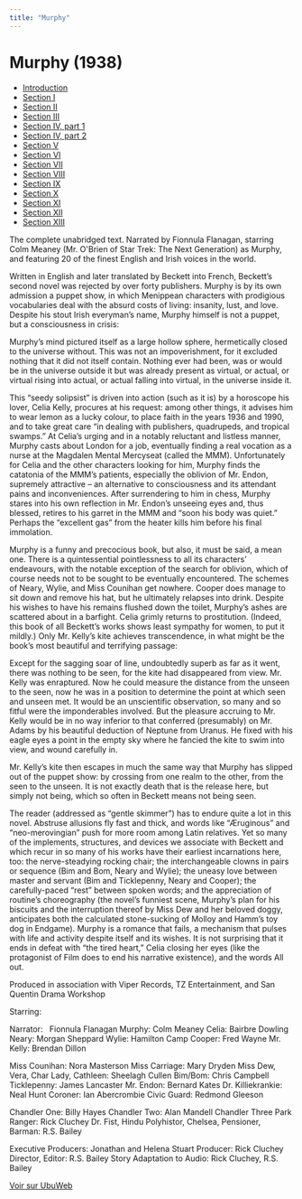 ```yaml
---
title: "Murphy"
---
```


# Murphy (1938)


- [Introduction](https://ubu.com/media/sound/beckett_samuel/murphy/Beckett-Samuel_Murphy_01_Introduction.mp3)
- [Section I](https://ubu.com/media/sound/beckett_samuel/murphy/Beckett-Samuel_Murphy_02_Section-I.mp3)
- [Section II](https://ubu.com/media/sound/beckett_samuel/murphy/Beckett-Samuel_Murphy_03_Section-II.mp3)
- [Section III](https://ubu.com/media/sound/beckett_samuel/murphy/Beckett-Samuel_Murphy_04_Section-III.mp3)
- [Section IV, part 1](https://ubu.com/media/sound/beckett_samuel/murphy/Beckett-Samuel_Murphy_05_Section-IV-part-1.mp3)
- [Section IV, part 2](https://ubu.com/media/sound/beckett_samuel/murphy/Beckett-Samuel_Murphy_06_Section-IV-part-2.mp3)
- [Section V](https://ubu.com/media/sound/beckett_samuel/murphy/Beckett-Samuel_Murphy_07_Section-V.mp3)
- [Section VI](https://ubu.com/media/sound/beckett_samuel/murphy/Beckett-Samuel_Murphy_08_Section-VI.mp3)
- [Section VII](https://ubu.com/media/sound/beckett_samuel/murphy/Beckett-Samuel_Murphy_09_Section-VII.mp3)
- [Section VIII](https://ubu.com/media/sound/beckett_samuel/murphy/Beckett-Samuel_Murphy_10_Section-VIII.mp3)
- [Section IX](https://ubu.com/media/sound/beckett_samuel/murphy/Beckett-Samuel_Murphy_11_Section-IX.mp3)
- [Section X](https://ubu.com/media/sound/beckett_samuel/murphy/Beckett-Samuel_Murphy_12_Section-X.mp3)
- [Section XI](https://ubu.com/media/sound/beckett_samuel/murphy/Beckett-Samuel_Murphy_13_Section-XI.mp3)
- [Section XII](https://ubu.com/media/sound/beckett_samuel/murphy/Beckett-Samuel_Murphy_14_Section-XII.mp3)
- [Section XIII](https://ubu.com/media/sound/beckett_samuel/murphy/Beckett-Samuel_Murphy_15_Section-XIII.mp3)



The complete unabridged text. Narrated by Fionnula Flanagan, starring Colm Meaney (Mr. O'Brien of Star Trek: The Next Generation) as Murphy, and featuring 20 of the finest English and Irish voices in the world. 

Written in English and later translated by Beckett into French, Beckett’s second novel was rejected by over forty publishers. Murphy is by its own admission a puppet show, in which Menippean characters with prodigious vocabularies deal with the absurd costs of living: insanity, lust, and love. Despite his stout Irish everyman’s name, Murphy himself is not a puppet, but a consciousness in crisis:

Murphy’s mind pictured itself as a large hollow sphere, hermetically closed to the universe without. This was not an impoverishment, for it excluded nothing that it did not itself contain. Nothing ever had been, was or would be in the universe outside it but was already present as virtual, or actual, or virtual rising into actual, or actual falling into virtual, in the universe inside it.

This “seedy solipsist” is driven into action (such as it is) by a horoscope his lover, Celia Kelly, procures at his request: among other things, it advises him to wear lemon as a lucky colour, to place faith in the years 1936 and 1990, and to take great care “in dealing with publishers, quadrupeds, and tropical swamps.” At Celia’s urging and in a notably reluctant and listless manner, Murphy casts about London for a job, eventually finding a real vocation as a nurse at the Magdalen Mental Mercyseat (called the MMM). Unfortunately for Celia and the other characters looking for him, Murphy finds the catatonia of the MMM’s patients, especially the oblivion of Mr. Endon, supremely attractive – an alternative to consciousness and its attendant pains and inconveniences. After surrendering to him in chess, Murphy stares into his own reflection in Mr. Endon’s unseeing eyes and, thus blessed, retires to his garret in the MMM and “soon his body was quiet.” Perhaps the “excellent gas” from the heater kills him before his final immolation.

Murphy is a funny and precocious book, but also, it must be said, a mean one. There is a quintessential pointlessness to all its characters’ endeavours, with the notable exception of the search for oblivion, which of course needs not to be sought to be eventually encountered. The schemes of Neary, Wylie, and Miss Counihan get nowhere. Cooper does manage to sit down and remove his hat, but he ultimately relapses into drink. Despite his wishes to have his remains flushed down the toilet, Murphy’s ashes are scattered about in a barfight. Celia grimly returns to prostitution. (Indeed, this book of all Beckett’s works shows least sympathy for women, to put it mildly.) Only Mr. Kelly’s kite achieves transcendence, in what might be the book’s most beautiful and terrifying passage:

Except for the sagging soar of line, undoubtedly superb as far as it went, there was nothing to be seen, for the kite had disappeared from view. Mr. Kelly was enraptured. Now he could measure the distance from the unseen to the seen, now he was in a position to determine the point at which seen and unseen met. It would be an unscientific observation, so many and so fitful were the imponderables involved. But the pleasure accruing to Mr. Kelly would be in no way inferior to that conferred (presumably) on Mr. Adams by his beautiful deduction of Neptune from Uranus. He fixed with his eagle eyes a point in the empty sky where he fancied the kite to swim into view, and wound carefully in.

Mr. Kelly’s kite then escapes in much the same way that Murphy has slipped out of the puppet show: by crossing from one realm to the other, from the seen to the unseen. It is not exactly death that is the release here, but simply not being, which so often in Beckett means not being seen.

The reader (addressed as “gentle skimmer”) has to endure quite a lot in this novel. Abstruse allusions fly fast and thick, and words like “Æruginous” and “neo-merovingian” push for more room among Latin relatives. Yet so many of the implements, structures, and devices we associate with Beckett and which recur in so many of his works have their earliest incarnations here, too: the nerve-steadying rocking chair; the interchangeable clowns in pairs or sequence (Bim and Bom, Neary and Wylie); the uneasy love between master and servant (Bim and Ticklepenny, Neary and Cooper); the carefully-paced “rest” between spoken words; and the appreciation of routine’s choreography (the novel’s funniest scene, Murphy’s plan for his biscuits and the interruption thereof by Miss Dew and her beloved doggy, anticipates both the calculated stone-sucking of Molloy and Hamm’s toy dog in Endgame). Murphy is a romance that fails, a mechanism that pulses with life and activity despite itself and its wishes. It is not surprising that it ends in defeat with “the tired heart,” Celia closing her eyes (like the protagonist of Film does to end his narrative existence), and the words All out. 

Produced in association with Viper Records, TZ Entertainment, and San Quentin Drama Workshop

Starring:

Narrator:   Fionnula Flanagan
Murphy: Colm Meaney
Celia: Bairbre Dowling
Neary: Morgan Sheppard
Wylie: Hamilton Camp
Cooper: Fred Wayne
Mr. Kelly: Brendan Dillon

Miss Counihan: Nora Masterson
Miss Carriage: Mary Dryden
Miss Dew, Vera, Char Lady, Cathleen: Sheelagh Cullen
Bim/Bom: Chris Campbell
Ticklepenny: James Lancaster
Mr. Endon: Bernard Kates
Dr. Killiekrankie: Neal Hunt
Coroner: Ian Abercrombie
Civic Guard: Redmond Gleeson

Chandler One: Billy Hayes
Chandler Two: Alan Mandell
Chandler Three Park Ranger: Rick Cluchey
Dr. Fist, Hindu Polyhistor, Chelsea, Pensioner, Barman: R.S. Bailey

Executive Producers: Jonathan and Helena Stuart
Producer: Rick Cluchey
Director, Editor: R.S. Bailey
Story Adaptation to Audio: Rick Cluchey, R.S. Bailey








[Voir sur UbuWeb](https://ubu.com/sound/beckett_murphy.html)